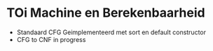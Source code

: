 # TOi Machine en Berekenbaarheid

* Standaard CFG Geimplementeerd met sort en default constructor
* CFG to CNF in progress
